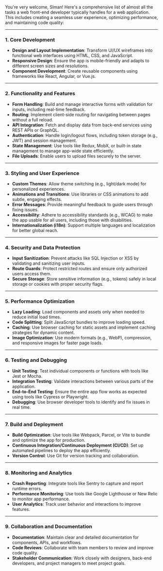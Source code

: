 You're very welcome, Slman! Here's a comprehensive list of almost all the tasks a web front-end developer typically handles for a web application. This includes creating a seamless user experience, optimizing performance, and maintaining code quality:

---

### **1. Core Development**

- **Design and Layout Implementation**: Transform UI/UX wireframes into functional web interfaces using HTML, CSS, and JavaScript.
- **Responsive Design**: Ensure the app is mobile-friendly and adapts to different screen sizes and resolutions.
- **Component Development**: Create reusable components using frameworks like React, Angular, or Vue.js.

---

### **2. Functionality and Features**

- **Form Handling**: Build and manage interactive forms with validation for inputs, including real-time feedback.
- **Routing**: Implement client-side routing for navigating between pages without a full reload.
- **API Integration**: Fetch and display data from back-end services using REST APIs or GraphQL.
- **Authentication**: Handle login/logout flows, including token storage (e.g., JWT) and session management.
- **State Management**: Use tools like Redux, MobX, or built-in state management to manage app-wide state efficiently.
- **File Uploads**: Enable users to upload files securely to the server.

---

### **3. Styling and User Experience**

- **Custom Themes**: Allow theme switching (e.g., light/dark mode) for personalized experiences.
- **Animations and Transitions**: Use libraries or CSS animations to add subtle, engaging effects.
- **Error Messages**: Provide meaningful feedback to guide users through fixing issues.
- **Accessibility**: Adhere to accessibility standards (e.g., WCAG) to make the app usable for all users, including those with disabilities.
- **Internationalization (i18n)**: Support multiple languages and localization for better global reach.

---

### **4. Security and Data Protection**

- **Input Sanitization**: Prevent attacks like SQL Injection or XSS by validating and sanitizing user inputs.
- **Route Guards**: Protect restricted routes and ensure only authorized users access them.
- **Secure Storage**: Store sensitive information (e.g., tokens) safely in local storage or cookies with proper security flags.

---

### **5. Performance Optimization**

- **Lazy Loading**: Load components and assets only when needed to reduce initial load times.
- **Code Splitting**: Split JavaScript bundles to improve loading speed.
- **Caching**: Use browser caching for static assets and implement caching strategies for dynamic content.
- **Image Optimization**: Use modern formats (e.g., WebP), compression, and responsive images for faster page loads.

---

### **6. Testing and Debugging**

- **Unit Testing**: Test individual components or functions with tools like Jest or Mocha.
- **Integration Testing**: Validate interactions between various parts of the application.
- **End-to-End Testing**: Ensure the entire app flow works as expected using tools like Cypress or Playwright.
- **Debugging**: Use browser developer tools to identify and fix issues in real time.

---

### **7. Build and Deployment**

- **Build Optimization**: Use tools like Webpack, Parcel, or Vite to bundle and optimize the app for production.
- **Continuous Integration/Continuous Deployment (CI/CD)**: Set up automated pipelines to deploy the app efficiently.
- **Version Control**: Use Git for version tracking and collaboration.

---

### **8. Monitoring and Analytics**

- **Crash Reporting**: Integrate tools like Sentry to capture and report runtime errors.
- **Performance Monitoring**: Use tools like Google Lighthouse or New Relic to monitor app performance.
- **User Analytics**: Track user behavior and interactions to improve features.

---

### **9. Collaboration and Documentation**

- **Documentation**: Maintain clear and detailed documentation for components, APIs, and workflows.
- **Code Reviews**: Collaborate with team members to review and improve code quality.
- **Stakeholder Communication**: Work closely with designers, back-end developers, and project managers to meet project goals.
